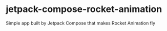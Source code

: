 # jetpack-compose-rocket-animation
Simple app built by Jetpack Compose that makes Rocket Animation fly
